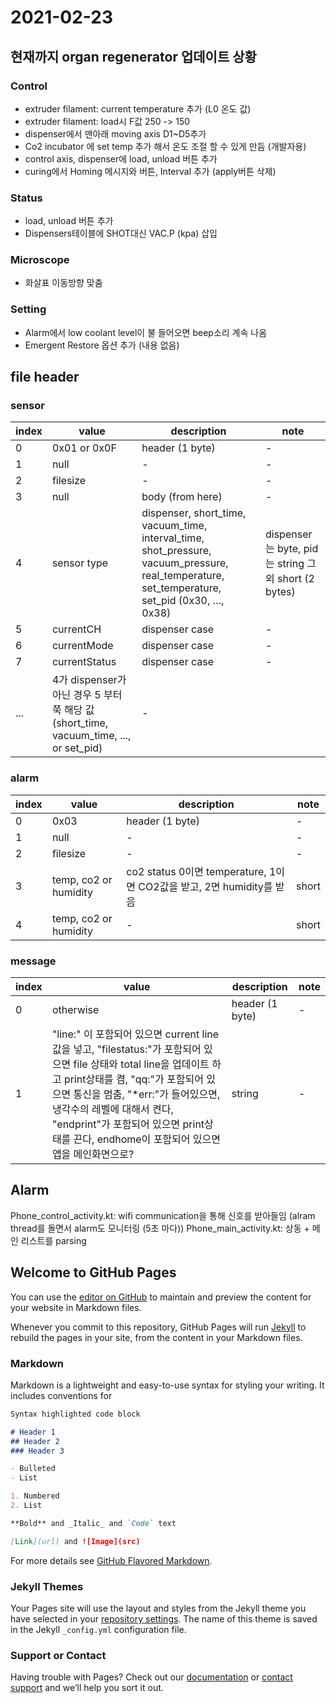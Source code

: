 # 2021-02-23
## 현재까지 organ regenerator 업데이트 상황

### Control
- extruder filament: current temperature 추가 (L0 온도 값)
- extruder filament: load시 F값 250 -> 150
- dispenser에서 맨아래 moving axis D1~D5추가
- Co2 incubator 에 set temp 추가 해서 온도 조절 할 수 있게 만듬 (개발자용)
- control axis, dispenser에 load, unload 버튼 추가
- curing에서 Homing 메시지와 버튼, Interval 추가 (apply버튼 삭제)


### Status
- load, unload 버튼 추가
- Dispensers테이블에 SHOT대신 VAC.P (kpa) 삽입


### Microscope
- 화살표 이동방향 맞춤

### Setting
- Alarm에서 low coolant level이 불 들어오면 beep소리 계속 나옴
- Emergent Restore 옵션 추가 (내용 없음)




## file header
### sensor
| index | value | description | note |
| --- |  --- |  --- |  --- | 
| 0 | 0x01 or 0x0F | header (1 byte) | - |
| 1 | null | - | - |
| 2 | filesize | - | - |
| 3 | null | body (from here) | - |
| 4 | sensor type | dispenser, short_time, vacuum_time, interval_time, shot_pressure, vacuum_pressure, real_temperature, set_temperature, set_pid (0x30, …, 0x38) | dispenser는 byte, pid는 string 그외 short (2 bytes) |
| 5 | currentCH | dispenser case | - |
| 6 | currentMode | dispenser case | - |
| 7 | currentStatus | dispenser case | - |
| ... | 4가 dispenser가 아닌 경우 5 부터 쭉 해당 값 (short_time, vacuum_time, ..., or set_pid) | - |

### alarm
| index | value | description | note |
| --- |  --- |  --- |  --- | 
| 0 | 0x03 | header (1 byte) | - |
| 1 | null | - | - |
| 2 | filesize | - | - |
| 3 | temp, co2 or humidity | co2 status 0이면 temperature, 1이면 CO2값을 받고, 2면 humidity를 받음 | short |
| 4 | temp, co2 or humidity | - | short |


### message
| index | value | description | note |
| --- |  --- |  --- |  --- | 
| 0 | otherwise | header (1 byte) | - | 
| 1 | "line:" 이 포함되어 있으면 current line값을 넣고,  "filestatus:"가 포함되어 있으면 file 상태와 total line을 업데이트 하고 print상태를 켬,  "qq:"가 포함되어 있으면 통신을 멈춤,  "*err:"가 들어있으면, 냉각수의 레벨에 대해서 켠다,  "endprint"가 포함되어 있으면 print상태를 끈다,  endhome이 포함되어 있으면 앱을 메인화면으로? | string | - |





## Alarm
Phone_control_activity.kt: wifi communication을 통해 신호를 받아들임 (alram thread를 돌면서 alarm도 모니터링 (5초 마다))
Phone_main_activity.kt: 상동 + 메인 리스트를 parsing


## Welcome to GitHub Pages

You can use the [editor on GitHub](https://github.com/mgcha85/drinvivo_desc/edit/gh-pages/index.md) to maintain and preview the content for your website in Markdown files.

Whenever you commit to this repository, GitHub Pages will run [Jekyll](https://jekyllrb.com/) to rebuild the pages in your site, from the content in your Markdown files.

### Markdown

Markdown is a lightweight and easy-to-use syntax for styling your writing. It includes conventions for

```markdown
Syntax highlighted code block

# Header 1
## Header 2
### Header 3

- Bulleted
- List

1. Numbered
2. List

**Bold** and _Italic_ and `Code` text

[Link](url) and ![Image](src)
```

For more details see [GitHub Flavored Markdown](https://guides.github.com/features/mastering-markdown/).

### Jekyll Themes

Your Pages site will use the layout and styles from the Jekyll theme you have selected in your [repository settings](https://github.com/mgcha85/drinvivo_desc/settings). The name of this theme is saved in the Jekyll `_config.yml` configuration file.

### Support or Contact

Having trouble with Pages? Check out our [documentation](https://docs.github.com/categories/github-pages-basics/) or [contact support](https://support.github.com/contact) and we’ll help you sort it out.
